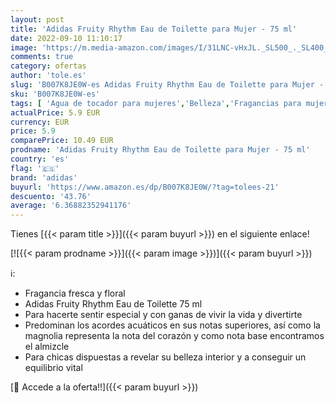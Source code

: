 ```yaml
---
layout: post
title: 'Adidas Fruity Rhythm Eau de Toilette para Mujer - 75 ml'
date: 2022-09-10 11:10:17
image: 'https://m.media-amazon.com/images/I/31LNC-vHxJL._SL500_._SL400_.jpg'
comments: true
category: ofertas
author: 'tole.es'
slug: 'B007K8JE0W-es Adidas Fruity Rhythm Eau de Toilette para Mujer - 75 ml'
sku: 'B007K8JE0W-es'
tags: [ 'Agua de tocador para mujeres','Belleza','Fragancias para mujeres','Perfumes y fragancias','adidas','de','eau','toilette','🇪🇸', ]
actualPrice: 5.9 EUR
currency: EUR
price: 5.9
comparePrice: 10.49 EUR
prodname: 'Adidas Fruity Rhythm Eau de Toilette para Mujer - 75 ml'
country: 'es'
flag: '🇪🇸'
brand: 'adidas'
buyurl: 'https://www.amazon.es/dp/B007K8JE0W/?tag=tolees-21'
descuento: '43.76'
average: '6.36882352941176'
---
```


Tienes [{{< param title >}}]({{< param buyurl >}}) en el siguiente enlace!

[![{{< param prodname >}}]({{< param image >}})]({{< param buyurl >}})

ℹ️:

- Fragancia fresca y floral
- Adidas Fruity Rhythm Eau de Toilette 75 ml
- Para hacerte sentir especial y con ganas de vivir la vida y divertirte
- Predominan los acordes acuáticos en sus notas superiores, así como la magnolia representa la nota del corazón y como nota base encontramos el almizcle
- Para chicas dispuestas a revelar su belleza interior y a conseguir un equilibrio vital

[🛒 Accede a la oferta!!]({{< param buyurl >}})

